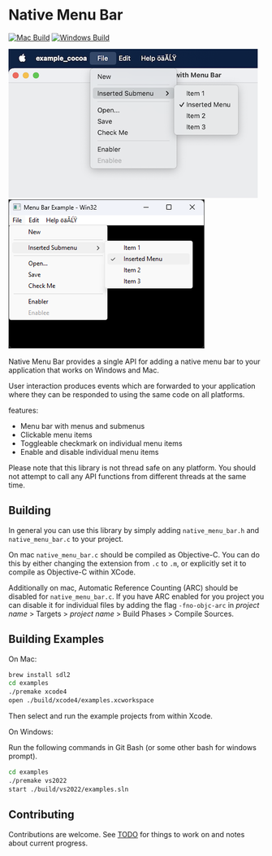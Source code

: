 # Native Menu Bar

[![Mac Build](https://github.com/thomashope/native-menu-bar/actions/workflows/mac-build.yml/badge.svg)](https://github.com/thomashope/native-menu-bar/actions/workflows/mac-build.yml) [![Windows Build](https://github.com/thomashope/native-menu-bar/actions/workflows/windows-build.yaml/badge.svg)](https://github.com/thomashope/native-menu-bar/actions/workflows/windows-build.yaml)

![mac screenshot](./screenshots/mac.png) ![windows screenshot](./screenshots/windows.png)

Native Menu Bar provides a single API for adding a native menu bar to your application that works on Windows and Mac.

User interaction produces events which are forwarded to your application where they can be responded to using the same code on all platforms.

features:

* Menu bar with menus and submenus
* Clickable menu items
* Toggleable checkmark on individual menu items
* Enable and disable individual menu items

Please note that this library is not thread safe on any platform. You should not attempt to call any API functions from different threads at the same time.

## Building

In general you can use this library by simply adding `native_menu_bar.h` and `native_menu_bar.c` to your project.

On mac `native_menu_bar.c` should be compiled as Objective-C. You can do this by either changing the extension from `.c` to `.m`, or explicitly set it to compile as Objective-C within XCode.

Additionally on mac, Automatic Reference Counting (ARC) should be disabled for `native_menu_bar.c`. If you have ARC enabled for you project you can disable it for individual files by adding the flag `-fno-objc-arc` in _project name_ > Targets > _project name_ > Build Phases > Compile Sources.

## Building Examples

On Mac:

```sh
brew install sdl2
cd examples
./premake xcode4
open ./build/xcode4/examples.xcworkspace
```

Then select and run the example projects from within Xcode.

On Windows:

Run the following commands in Git Bash (or some other bash for windows prompt).

```sh
cd examples
./premake vs2022
start ./build/vs2022/examples.sln
```

## Contributing

Contributions are welcome. See [TODO](TODO.md) for things to work on and notes about current progress.
